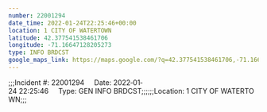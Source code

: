 ```yaml
---
number: 22001294
date_time: 2022-01-24T22:25:46+00:00
location: 1 CITY OF WATERTOWN
latitude: 42.377541538461706
longitude: -71.16647128205273
type: INFO BRDCST
google_maps_link: https://maps.google.com/?q=42.377541538461706,-71.16647128205273
---
```


;;;Incident #: 22001294     Date: 2022‐01‐24 22:25:46     Type: GEN INFO BRDCST;;;;;;Location: 1 CITY OF WATERTOWN;;;
